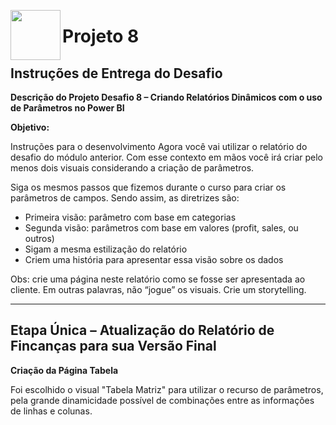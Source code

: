<picture> <img align="left" src="https://hermes.digitalinnovation.one/tracks/b9b2973e-b2be-4bf0-b6b2-57a6c8354a95.png" width = 80px></picture> 
# Projeto 8

## Instruções de Entrega do Desafio

**Descrição do Projeto Desafio 8 – Criando Relatórios Dinâmicos com o uso de Parâmetros no Power BI**

**Objetivo:**

Instruções para o desenvolvimento
Agora você vai utilizar o relatório do desafio do módulo anterior. Com esse contexto em mãos você irá criar pelo menos dois visuais considerando a criação de parâmetros.

Siga os mesmos passos que fizemos durante o curso para criar os parâmetros de campos. Sendo assim, as diretrizes são:

 - Primeira visão: parâmetro com base em categorias
 - Segunda visão: parâmetros com base em valores (profit, sales, ou outros)
 - Sigam a mesma estilização do relatório
 - Criem uma história para apresentar essa visão sobre os dados
 

Obs: crie uma página neste relatório como se fosse ser apresentada ao cliente. Em outras palavras, não “jogue” os visuais. Crie um storytelling.
______________________________________________________________________________________________________________________________________________

## Etapa Única – Atualização do Relatório de Fincanças para sua Versão Final

**Criação da Página Tabela**

Foi escolhido o visual "Tabela Matriz" para utilizar o recurso de parâmetros, pela grande dinamicidade possível de combinações entre as informações de linhas e colunas.




